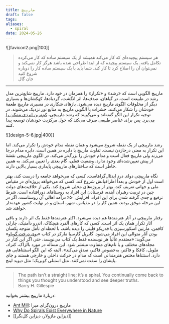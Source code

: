 ```yaml
---
title: مارپیچ
draft: false
tags: 
aliases:
  - spiral
date: 2024-05-26
---
```

![[favicon2.png|100]]

<blockquote class="farsi-blockquote">هر سیستم پیچیده‌ای که کار می‌کند همیشه از یک سیستم ساده که کار می‌کرده تکامل یافته. یک سیستم پیچیده که از ابتدا طراحی شده باشد هرگز کار نمی‌کند و نمی‌توان آن را اصلاح کرد تا کار کند. شما باید با یک سیستم ساده کار را دوباره شروع کنید <footer class="farsi-footer">جان گال</footer></blockquote>

---

مارپیچ الگویی است که «رشد» و «تکرار» را همزمان در خود دارد. مارپیچ شایع‌ترین مدل رشد در طبیعت است. در گیاهان، صدف‌ها، اثر انگشت، گردبادها، کهکشان‌ها و بسیاری دیگر از مخلوقات الگوی مارپیچ دیده می‌شود. بازهای شکاری در مسیری مارپیچ طعمهٔ خودشان را شکار می‌کنند. حشرات با الگویی مارپیچ به منابع نور نزدیک می‌شوند. در توجیه تکرار این الگو گفته‌اند و می‌گویند که رشد مارپیچی، [کم‌ترین انرژی ممکن را می‌برد](https://bluelabyrinths.com/2015/03/19/why-do-spirals-exist-everywhere-in-nature/). پس برای عناصر طبیعی صرف می‌کند که حول مرکزیت خودشان توسعه پیدا کنند. 

![[design-5-6.jpg|400]]

رشد مارپیچی از یک نقطه شروع می‌شود و همان نقطه مدام خودش را تکرار می‌کند. اما این تکرار به معنی درجازدن نیست. تفاوت مارپیچ با دایره در همین است. دایره مدام درجا می‌زند ولی مارپیچ فعال است و مدام خودش را بزرگ‌تر می‌کند. در الگوی مارپیچی نقشهٔ از پیش تعیین‌شده‌ای وجود ندارد. وضعیت فعلی، گام بعدی را تعیین می‌کند. به همین خاطر است که ساختارهای مارپیچی پایداری بسیار بالایی دارند.

نگاه مارپیچی دوای درد ایدئال‌گراهاست. کسی که می‌خواهد جامعه را درست کند، بهتر است اول از خودش و بعداً اطرافیانش شروع کند. کسی که می‌خواهد پروژه‌ای در مقیاس ملی و جهانی تعریف کند، بهتر از پروژه‌های محلی شروع کند. یکی از خلاقیت‌های دولت چین در تربیت رهبران آینده، فرستادن این افراد به روستاهای دورافتاده است. شرط ترفیع و جدی گرفته شدن برای این افراد، افزایش ۵۰٪ درآمد اهالی آن روستاست. اگر در این مرحله موفق بودند، همین کار را در مقیاس، شهر، استان و در نهایت کشور عهده‌دار خواهند شد.

رفتار مارپیچی در آثار هنرمندها هم دیده می‌شود. اکثر هنرمندها فقط یک اثر دارند و باقی آثار تکرار همان یک اثر است. کسی که کارهای آلفرد هیچکاک، اندرو دامنیک، چارلی کافمن، مارتین اسکورسیزی یا فدریکو فلینی را دیده باشد، با لحظه‌ای تأمل متوجه یکسان بودن آثار متوالی این افراد می‌شود. گابریل گارسیا مارکز در کتاب «[بوی درخت گویاو](https://nashremarkaz.com/book/The-fragrance-of-guava/%D8%A8%D9%88%DB%8C-%D8%AF%D8%B1%D8%AE%D8%AA-%DA%AF%D9%88%DB%8C%D8%A7%D9%88)» می‌گوید: «معتقدم غالباً هر نویسنده فقط یک کتاب می‌نویسد، حتی اگر این کتار در مجلدهای مختلف و یا نام‌های متفاوت منتشر شود. این مسأله در مورد بالزاک، کنراد، ملویل، کافکا و فاکنر، به‌خصوص فاکنر، صدق می‌کند». البته که این الگو استثناهایی هم دارد. استثناها مختص هنرمندانی است که مدام در حرکت داخلی و خارجی هستند و جای پایشان را سفت نمی‌کنند. مثل استنلی کوبریک؛ مثل دیوید لینچ.

---


<blockquote class="english-blockquote">The path isn’t a straight line; it’s a spiral. You continually come back to things you thought you understood and see deeper truths.<footer class="english-footer">‌Barry H. Gillespie</footer></blockquote>


دربارهٔ مارپیچ بیشتر بخوانید:

- [Ant Mill](https://en.wikipedia.org/wiki/Ant_mill): مارپیچ درون‌گرای میرا
- [Why Do Spirals Exist Everywhere in Nature](https://www.samwoolfe.com/2014/05/spirals-everywhere.html)
- [[دیزاین ماژولار، دیزاین کل‌نگر]]